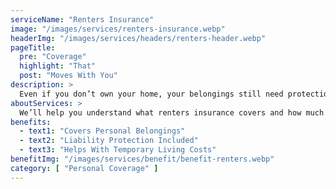 ```yaml
---
serviceName: "Renters Insurance"
image: "/images/services/renters-insurance.webp"
headerImg: "/images/services/headers/renters-header.webp"
pageTitle:
  pre: "Coverage"
  highlight: "That"
  post: "Moves With You"
description: >
  Even if you don’t own your home, your belongings still need protection. Renters insurance helps cover your personal property, liability, and additional living expenses if something unexpected happens. Moore Insurance helps Arizona renters get affordable, reliable coverage so you can feel secure wherever you call home.
aboutServices: >
  We’ll help you understand what renters insurance covers and how much protection you really need. Whether you’re renting a house, apartment, or condo, we compare policies from top providers to find the best fit for your space and your budget.
benefits:
  - text1: "Covers Personal Belongings"
  - text2: "Liability Protection Included"
  - text3: "Helps With Temporary Living Costs"
benefitImg: "/images/services/benefit/benefit-renters.webp"
category: [ "Personal Coverage" ]
---
```

